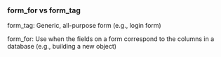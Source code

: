 ### form_for vs form_tag

form_tag: Generic, all-purpose form (e.g., login form)

form_for: Use when the fields on a form correspond to the columns in a database (e.g., building a new object)